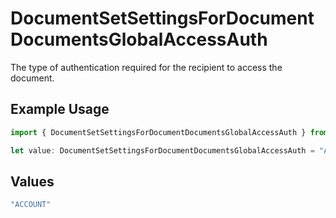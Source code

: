 # DocumentSetSettingsForDocumentDocumentsGlobalAccessAuth

The type of authentication required for the recipient to access the document.

## Example Usage

```typescript
import { DocumentSetSettingsForDocumentDocumentsGlobalAccessAuth } from "@documenso/sdk-typescript/models/operations";

let value: DocumentSetSettingsForDocumentDocumentsGlobalAccessAuth = "ACCOUNT";
```

## Values

```typescript
"ACCOUNT"
```